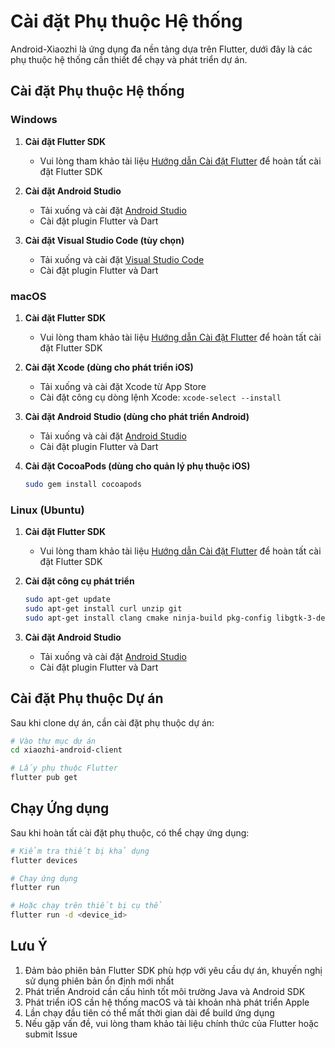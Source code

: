 # Cài đặt Phụ thuộc Hệ thống

Android-Xiaozhi là ứng dụng đa nền tảng dựa trên Flutter, dưới đây là các phụ thuộc hệ thống cần thiết để chạy và phát triển dự án.

## Cài đặt Phụ thuộc Hệ thống

### Windows
1. **Cài đặt Flutter SDK**
   - Vui lòng tham khảo tài liệu [Hướng dẫn Cài đặt Flutter](huong-dan-cai-flutter.md) để hoàn tất cài đặt Flutter SDK

2. **Cài đặt Android Studio**
   - Tải xuống và cài đặt [Android Studio](https://developer.android.com/studio)
   - Cài đặt plugin Flutter và Dart

3. **Cài đặt Visual Studio Code (tùy chọn)**
   - Tải xuống và cài đặt [Visual Studio Code](https://code.visualstudio.com/)
   - Cài đặt plugin Flutter và Dart

### macOS
1. **Cài đặt Flutter SDK**
   - Vui lòng tham khảo tài liệu [Hướng dẫn Cài đặt Flutter](huong-dan-cai-flutter.md) để hoàn tất cài đặt Flutter SDK

2. **Cài đặt Xcode (dùng cho phát triển iOS)**
   - Tải xuống và cài đặt Xcode từ App Store
   - Cài đặt công cụ dòng lệnh Xcode: `xcode-select --install`

3. **Cài đặt Android Studio (dùng cho phát triển Android)**
   - Tải xuống và cài đặt [Android Studio](https://developer.android.com/studio)
   - Cài đặt plugin Flutter và Dart

4. **Cài đặt CocoaPods (dùng cho quản lý phụ thuộc iOS)**
   ```bash
   sudo gem install cocoapods
   ```

### Linux (Ubuntu)
1. **Cài đặt Flutter SDK**
   - Vui lòng tham khảo tài liệu [Hướng dẫn Cài đặt Flutter](huong-dan-cai-flutter.md) để hoàn tất cài đặt Flutter SDK

2. **Cài đặt công cụ phát triển**
   ```bash
   sudo apt-get update
   sudo apt-get install curl unzip git
   sudo apt-get install clang cmake ninja-build pkg-config libgtk-3-dev
   ```

3. **Cài đặt Android Studio**
   - Tải xuống và cài đặt [Android Studio](https://developer.android.com/studio)
   - Cài đặt plugin Flutter và Dart

## Cài đặt Phụ thuộc Dự án

Sau khi clone dự án, cần cài đặt phụ thuộc dự án:

```bash
# Vào thư mục dự án
cd xiaozhi-android-client

# Lấy phụ thuộc Flutter
flutter pub get
```

## Chạy Ứng dụng

Sau khi hoàn tất cài đặt phụ thuộc, có thể chạy ứng dụng:

```bash
# Kiểm tra thiết bị khả dụng
flutter devices

# Chạy ứng dụng
flutter run

# Hoặc chạy trên thiết bị cụ thể
flutter run -d <device_id>
```

## Lưu Ý
1. Đảm bảo phiên bản Flutter SDK phù hợp với yêu cầu dự án, khuyến nghị sử dụng phiên bản ổn định mới nhất
2. Phát triển Android cần cấu hình tốt môi trường Java và Android SDK
3. Phát triển iOS cần hệ thống macOS và tài khoản nhà phát triển Apple
4. Lần chạy đầu tiên có thể mất thời gian dài để build ứng dụng
5. Nếu gặp vấn đề, vui lòng tham khảo tài liệu chính thức của Flutter hoặc submit Issue